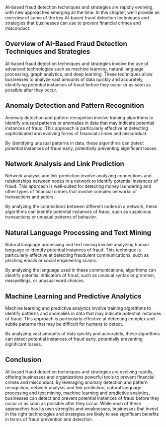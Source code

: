 
AI-based fraud detection techniques and strategies are rapidly evolving, with new approaches emerging all the time. In this chapter, we'll provide an overview of some of the key AI-based fraud detection techniques and strategies that businesses can use to prevent financial crimes and misconduct.

Overview of AI-Based Fraud Detection Techniques and Strategies
--------------------------------------------------------------

AI-based fraud detection techniques and strategies involve the use of advanced technologies such as machine learning, natural language processing, graph analytics, and deep learning. These techniques allow businesses to analyze vast amounts of data quickly and accurately, identifying potential instances of fraud before they occur or as soon as possible after they occur.

Anomaly Detection and Pattern Recognition
-----------------------------------------

Anomaly detection and pattern recognition involve training algorithms to identify unusual patterns or anomalies in data that may indicate potential instances of fraud. This approach is particularly effective at detecting sophisticated and evolving forms of financial crimes and misconduct.

By identifying unusual patterns in data, these algorithms can detect potential instances of fraud early, potentially preventing significant losses.

Network Analysis and Link Prediction
------------------------------------

Network analysis and link prediction involve analyzing connections and relationships between nodes in a network to identify potential instances of fraud. This approach is well-suited for detecting money laundering and other types of financial crimes that involve complex networks of transactions and actors.

By analyzing the connections between different nodes in a network, these algorithms can identify potential instances of fraud, such as suspicious transactions or unusual patterns of behavior.

Natural Language Processing and Text Mining
-------------------------------------------

Natural language processing and text mining involve analyzing human language to identify potential instances of fraud. This technique is particularly effective at detecting fraudulent communications, such as phishing emails or social engineering scams.

By analyzing the language used in these communications, algorithms can identify potential indicators of fraud, such as unusual syntax or grammar, misspellings, or unusual word choices.

Machine Learning and Predictive Analytics
-----------------------------------------

Machine learning and predictive analytics involve training algorithms to identify patterns and anomalies in data that may indicate potential instances of fraud. This approach is particularly effective at detecting complex and subtle patterns that may be difficult for humans to detect.

By analyzing vast amounts of data quickly and accurately, these algorithms can detect potential instances of fraud early, potentially preventing significant losses.

Conclusion
----------

AI-based fraud detection techniques and strategies are evolving rapidly, offering businesses and organizations powerful tools to prevent financial crimes and misconduct. By leveraging anomaly detection and pattern recognition, network analysis and link prediction, natural language processing and text mining, machine learning and predictive analytics, businesses can detect and prevent potential instances of fraud before they occur or as soon as possible after they occur. While each of these approaches has its own strengths and weaknesses, businesses that invest in the right technologies and strategies are likely to see significant benefits in terms of fraud prevention and detection.
